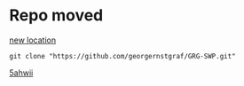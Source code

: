 # Repo moved

[new location](https://github.com/georgernstgraf/GRG-SWP)

`git clone "https://github.com/georgernstgraf/GRG-SWP.git"`

[5ahwii](https://github.com/georgernstgraf/GRG-SWP/5ahwii)
